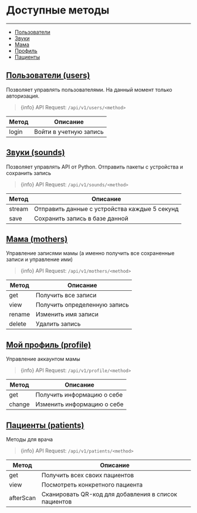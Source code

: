 # Доступные методы

---

- [Пользователи](#section-1)
- [Звуки](#section-2)
- [Мама](#section-3)
- [Профиль](#section-4)
- [Пациенты](#section-5)

<a name="section-1"></a>
## [Пользователи (users)](/{{route}}/{{version}}/methods/users)
Позволяет управлять пользователями. На данный момент только авторизация.

> {info} API Request: `/api/v1/users/<method>`

|Метод|Описание|
|--|--|
|login|Войти в учетную запись

<a name="section-2"></a>
## [Звуки (sounds)](/{{route}}/{{version}}/methods/sounds)
Позволяет управлять API от Python. Отправить пакеты с устройства и сохранить запись

> {info} API Request: `/api/v1/sounds/<method>`

|Метод|Описание|
|--|--|
|stream|Отправить данные с устройства каждые 5 секунд
|save|Сохранить запись в базе данной

<a name="section-3"></a>
## [Мама (mothers)](/{{route}}/{{version}}/methods/mothers)
Управление записями мамы (а именно получить все сохраненные записи и управление ими)

> {info} API Request: `/api/v1/mothers/<method>`

|Метод|Описание|
|--|--|
|get|Получить все записи
|view|Получить определенную запись
|rename|Изменить имя записи
|delete|Удалить запись


<a name="section-4"></a>
## [Мой профиль (profile)](/{{route}}/{{version}}/methods/profile)
Управление аккаунтом мамы

> {info} API Request: `/api/v1/profile/<method>`

|Метод|Описание|
|--|--|
|get|Получить информацию о себе
|change|Изменить информацию о себе


<a name="section-5"></a>
## [Пациенты (patients)](/{{route}}/{{version}}/methods/patients)
Методы для врача

> {info} API Request: `/api/v1/patients/<method>`

|Метод|Описание|
|--|--|
|get|Получить всех своих пациентов
|view|Посмотреть конкретного пациента
|afterScan|Сканировать QR-код для добавления в список пациентов

